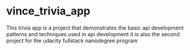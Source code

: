# vince_trivia_app
This trivia app is a project that demonstrates the basic api development patterns and techniques used in api development it is also the second project for the udacity fullstack nanodegree program
